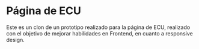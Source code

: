 # Página de ECU
Este es un clon de un prototipo realizado para la página de ECU, realizado con el objetivo de mejorar habilidades en Frontend, en cuanto a responsive design.

